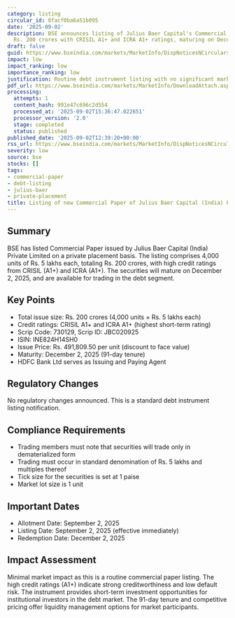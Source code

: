 ```yaml
---
category: listing
circular_id: 0facf0ba6a51b095
date: '2025-09-02'
description: BSE announces listing of Julius Baer Capital's Commercial Paper worth
  Rs. 200 crores with CRISIL A1+ and ICRA A1+ ratings, maturing on December 2, 2025.
draft: false
guid: https://www.bseindia.com/markets/MarketInfo/DispNoticesNCirculars.aspx?Noticeid={97AED7B2-F9EA-4E7A-8737-4D76A8C6D662}&noticeno=20250902-30&dt=09/02/2025&icount=30&totcount=57&flag=0
impact: low
impact_ranking: low
importance_ranking: low
justification: Routine debt instrument listing with no significant market impact
pdf_url: https://www.bseindia.com/markets/MarketInfo/DownloadAttach.aspx?id=20250902-30&attachedId=
processing:
  attempts: 1
  content_hash: 991e47c696c2d554
  processed_at: '2025-09-02T15:36:47.022651'
  processor_version: '2.0'
  stage: completed
  status: published
published_date: '2025-09-02T12:39:20+00:00'
rss_url: https://www.bseindia.com/markets/MarketInfo/DispNoticesNCirculars.aspx?Noticeid={97AED7B2-F9EA-4E7A-8737-4D76A8C6D662}&noticeno=20250902-30&dt=09/02/2025&icount=30&totcount=57&flag=0
severity: low
source: bse
stocks: []
tags:
- commercial-paper
- debt-listing
- julius-baer
- private-placement
title: Listing of new Commercial Paper of Julius Baer Capital (India) Private Limited
---
```


## Summary

BSE has listed Commercial Paper issued by Julius Baer Capital (India) Private Limited on a private placement basis. The listing comprises 4,000 units of Rs. 5 lakhs each, totaling Rs. 200 crores, with high credit ratings from CRISIL (A1+) and ICRA (A1+). The securities will mature on December 2, 2025, and are available for trading in the debt segment.

## Key Points

- Total issue size: Rs. 200 crores (4,000 units × Rs. 5 lakhs each)
- Credit ratings: CRISIL A1+ and ICRA A1+ (highest short-term rating)
- Scrip Code: 730129, Scrip ID: JBC020925
- ISIN: INE824H14SH0
- Issue Price: Rs. 491,809.50 per unit (discount to face value)
- Maturity: December 2, 2025 (91-day tenure)
- HDFC Bank Ltd serves as Issuing and Paying Agent

## Regulatory Changes

No regulatory changes announced. This is a standard debt instrument listing notification.

## Compliance Requirements

- Trading members must note that securities will trade only in dematerialized form
- Trading must occur in standard denomination of Rs. 5 lakhs and multiples thereof
- Tick size for the securities is set at 1 paise
- Market lot size is 1 unit

## Important Dates

- Allotment Date: September 2, 2025
- Listing Date: September 2, 2025 (effective immediately)
- Redemption Date: December 2, 2025

## Impact Assessment

Minimal market impact as this is a routine commercial paper listing. The high credit ratings (A1+) indicate strong creditworthiness and low default risk. The instrument provides short-term investment opportunities for institutional investors in the debt market. The 91-day tenure and competitive pricing offer liquidity management options for market participants.